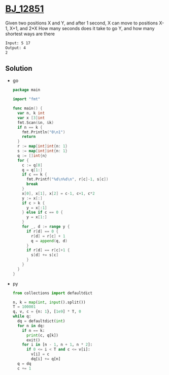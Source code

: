 # [BJ_12851](https://acmicpc.net/problem/12851)

Given two positions X and Y, and after 1 second, X can move to positions X-1, X+1, and 2*X
How many seconds does it take to go Y, and how many shortest ways are there

```txt
Input: 5 17
Output: 4
2
```

## Solution

* go

  ```go
  package main

  import "fmt"

  func main() {
    var n, k int
    var x [3]int
    fmt.Scan(&n, &k)
    if n == k {
      fmt.Println("0\n1")
      return
    }
    r := map[int]int{n: 1}
    s := map[int]int{n: 1}
    q := []int{n}
    for {
      c := q[0]
      q = q[1:]
      if c == k {
        fmt.Printf("%d\n%d\n", r[c]-1, s[c])
        break
      }
      x[0], x[1], x[2] = c-1, c+1, c*2
      y := x[:]
      if c > k {
        y = x[:1]
      } else if c == 0 {
        y = x[1:]
      }
      for _, d := range y {
        if r[d] == 0 {
          r[d] = r[c] + 1
          q = append(q, d)
        }
        if r[d] == r[c]+1 {
          s[d] += s[c]
        }
      }
    }
  }
  ```

* py

  ```py
  from collections import defaultdict

  n, k = map(int, input().split())
  T = 100001
  q, v, c = {n: 1}, [1e9] * T, 0
  while q:
    dq = defaultdict(int)
    for n in dq:
      if n == k:
        print(c, q[k])
        exit()
      for i in [n - 1, n + 1, n * 2]:
        if 0 <= i < T and c <= v[i]:
          v[i] = c
          dq[i] += q[n]
    q = dq
    c += 1
  ```

